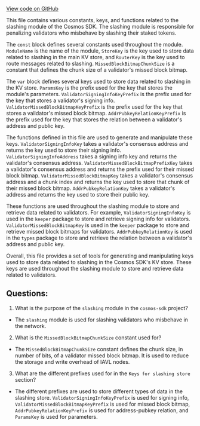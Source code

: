 [View code on GitHub](https://github.com/cosmos/cosmos-sdk.git/x/slashing/types/keys.go)

This file contains various constants, keys, and functions related to the slashing module of the Cosmos SDK. The slashing module is responsible for penalizing validators who misbehave by slashing their staked tokens. 

The `const` block defines several constants used throughout the module. `ModuleName` is the name of the module, `StoreKey` is the key used to store data related to slashing in the main KV store, and `RouterKey` is the key used to route messages related to slashing. `MissedBlockBitmapChunkSize` is a constant that defines the chunk size of a validator's missed block bitmap. 

The `var` block defines several keys used to store data related to slashing in the KV store. `ParamsKey` is the prefix used for the key that stores the module's parameters. `ValidatorSigningInfoKeyPrefix` is the prefix used for the key that stores a validator's signing info. `ValidatorMissedBlockBitmapKeyPrefix` is the prefix used for the key that stores a validator's missed block bitmap. `AddrPubkeyRelationKeyPrefix` is the prefix used for the key that stores the relation between a validator's address and public key. 

The functions defined in this file are used to generate and manipulate these keys. `ValidatorSigningInfoKey` takes a validator's consensus address and returns the key used to store their signing info. `ValidatorSigningInfoAddress` takes a signing info key and returns the validator's consensus address. `ValidatorMissedBlockBitmapPrefixKey` takes a validator's consensus address and returns the prefix used for their missed block bitmap. `ValidatorMissedBlockBitmapKey` takes a validator's consensus address and a chunk index and returns the key used to store that chunk of their missed block bitmap. `AddrPubkeyRelationKey` takes a validator's address and returns the key used to store their public key. 

These functions are used throughout the slashing module to store and retrieve data related to validators. For example, `ValidatorSigningInfoKey` is used in the `keeper` package to store and retrieve signing info for validators. `ValidatorMissedBlockBitmapKey` is used in the `keeper` package to store and retrieve missed block bitmaps for validators. `AddrPubkeyRelationKey` is used in the `types` package to store and retrieve the relation between a validator's address and public key. 

Overall, this file provides a set of tools for generating and manipulating keys used to store data related to slashing in the Cosmos SDK's KV store. These keys are used throughout the slashing module to store and retrieve data related to validators.
## Questions: 
 1. What is the purpose of the `slashing` module in the `cosmos-sdk` project?
- The `slashing` module is used for slashing validators who misbehave in the network.

2. What is the `MissedBlockBitmapChunkSize` constant used for?
- The `MissedBlockBitmapChunkSize` constant defines the chunk size, in number of bits, of a validator missed block bitmap. It is used to reduce the storage and write overhead of IAVL nodes.

3. What are the different prefixes used for in the `Keys for slashing store` section?
- The different prefixes are used to store different types of data in the slashing store. `ValidatorSigningInfoKeyPrefix` is used for signing info, `ValidatorMissedBlockBitmapKeyPrefix` is used for missed block bitmap, `AddrPubkeyRelationKeyPrefix` is used for address-pubkey relation, and `ParamsKey` is used for parameters.